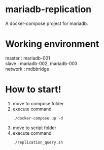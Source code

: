 # mariadb-replication
A docker-compose project for mariadb.

# Working environment
master : mariadb-001   
slave : mariadb-002, mariadb-003   
network : mdbbridge   

# How to start!
1. move to compose folder
2. execute command
    ``` shell
    ./docker-compose up -d
    ```
3. move to script folder
4. execute command
    ``` shell
    ./replication_query.sh
    ```

